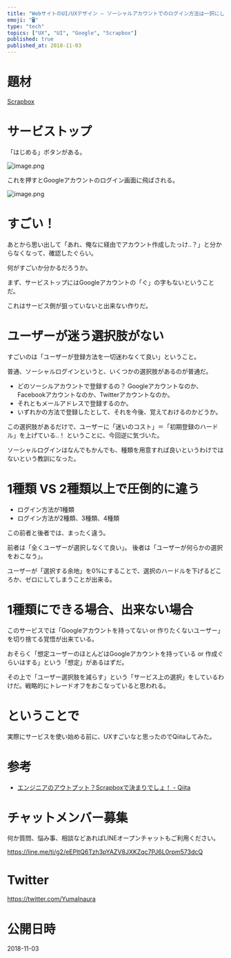 ```yaml
---
title: "WebサイトのUI/UXデザイン – ソーシャルアカウントでのログイン方法は一択にしなさい (初期登録のハードルをゼロにする)(ScrapB"
emoji: "🖥"
type: "tech"
topics: ["UX", "UI", "Google", "Scrapbox"]
published: true
published_at: 2018-11-03
---
```


# 題材

[Scrapbox](https://scrapbox.io/)

# サービストップ

「はじめる」ボタンがある。

![image.png](https://qiita-image-store.s3.amazonaws.com/0/89618/6c5acbc6-7ad3-7d8f-0e2b-140fbc21e9ee.png)

これを押すとGoogleアカウントのログイン画面に飛ばされる。

![image.png](https://qiita-image-store.s3.amazonaws.com/0/89618/fbb97693-d144-ff54-c016-5d748cf29830.png)

# すごい！

あとから思い出して「あれ、俺なに経由でアカウント作成したっけ‥？」と分からなくなって、確認したぐらい。

何がすごいか分かるだろうか。

まず、サービストップにはGoogleアカウントの「ぐ」の字もないということだ。

これはサービス側が狙っていないと出来ない作りだ。

# ユーザーが迷う選択肢がない

すごいのは「ユーザーが登録方法を一切迷わなくて良い」ということ。

普通、ソーシャルログインというと、いくつかの選択肢があるのが普通だ。

- どのソーシルアカウントで登録するの？ Googleアカウントなのか、Facebookアカウントなのか、Twitterアカウントなのか。
- それともメールアドレスで登録するのか。
- いずれかの方法で登録したとして、それを今後、覚えておけるのかどうか。

この選択肢があるだけで、ユーザーに「迷いのコスト」＝「初期登録のハードル」を上げている‥！ ということに、今回逆に気づいた。

ソーシャルログインはなんでもかんでも、種類を用意すれば良いというわけではないという教訓になった。

# 1種類 VS 2種類以上で圧倒的に違う

- ログイン方法が1種類
- ログイン方法が2種類、3種類、4種類

この前者と後者では、まったく違う。

前者は「全くユーザーが選択しなくて良い」。
後者は「ユーザーが何らかの選択をおこなう」。

ユーザーが「選択する余地」を0%にすることで、選択のハードルを下げるどころか、ゼロにしてしまうことが出来る。

# 1種類にできる場合、出来ない場合

このサービスでは「Googleアカウントを持ってない or 作りたくないユーザー」を切り捨てる覚悟が出来ている。

おそらく「想定ユーザーのほとんどはGoogleアカウントを持っている or 作成ぐらいはする」という「想定」があるはずだ。

その上で「ユーザー選択肢を減らす」という「サービス上の選択」をしているわけだ。戦略的にトレードオフをおこなっていると思われる。

# ということで

実際にサービスを使い始める前に、UXすごいなと思ったのでQiitaしてみた。

# 参考

- [エンジニアのアウトプット？Scrapboxで決まりでしょ！ - Qiita](https://qiita.com/Tommy_/items/f881c1658dfe02f65b69)








<!-- Update From Qiita API -->

# チャットメンバー募集


何か質問、悩み事、相談などあればLINEオープンチャットもご利用ください。

https://line.me/ti/g2/eEPltQ6Tzh3pYAZV8JXKZqc7PJ6L0rpm573dcQ





# Twitter


https://twitter.com/YumaInaura


<!-- Update From Qiita API -->



# 公開日時

2018-11-03
